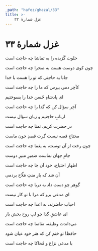 ```yaml
---
_path: "hafez/ghazal/33"
title: >-
    غزل شمارهٔ ۳۳
---
```

# غزل شمارهٔ ۳۳

<div class="b" id="bn1"><div class="m1"><p>خلوت گُزیده را به تماشا چه حاجت است</p></div>
<div class="m2"><p>چون کوی دوست هست به صحرا چه حاجت است</p></div></div>
<div class="b" id="bn2"><div class="m1"><p>جانا به حاجتی که تو را هست با خدا</p></div>
<div class="m2"><p>کآخِر دمی بپرس که ما را چه حاجت است</p></div></div>
<div class="b" id="bn3"><div class="m1"><p>ای پادشاهِ حُسن خدا را بسوختیم</p></div>
<div class="m2"><p>آخِر سؤال کن که گدا را چه حاجت است</p></div></div>
<div class="b" id="bn4"><div class="m1"><p>اربابِ حاجتیم و زبان سؤال نیست</p></div>
<div class="m2"><p>در حضرت کریم، تمنا چه حاجت است</p></div></div>
<div class="b" id="bn5"><div class="m1"><p>محتاج قصه نیست گرت قصدِ خون ماست</p></div>
<div class="m2"><p>چون رخت از آن توست، به یغما چه حاجت است</p></div></div>
<div class="b" id="bn6"><div class="m1"><p>جامِ جهان نماست ضمیرِ منیرِ دوست</p></div>
<div class="m2"><p>اظهار احتیاج، خود آن جا چه حاجت است</p></div></div>
<div class="b" id="bn7"><div class="m1"><p>آن شد که بارِ منتِ مَلّاح بردمی</p></div>
<div class="m2"><p>گوهر چو دست داد به دریا چه حاجت است</p></div></div>
<div class="b" id="bn8"><div class="m1"><p>ای مدعی برو که مرا با تو کار نیست</p></div>
<div class="m2"><p>احباب حاضرند، به اعدا چه حاجت است</p></div></div>
<div class="b" id="bn9"><div class="m1"><p>ای عاشقِ گدا چو لبِ روح بخش یار</p></div>
<div class="m2"><p>می‌داندت وظیفه، تقاضا چه حاجت است</p></div></div>
<div class="b" id="bn10"><div class="m1"><p>حافظ! تو ختم کن که هنر خود عیان شود</p></div>
<div class="m2"><p>با مدعی نزاع و مُحاکا چه حاجت است</p></div></div>
